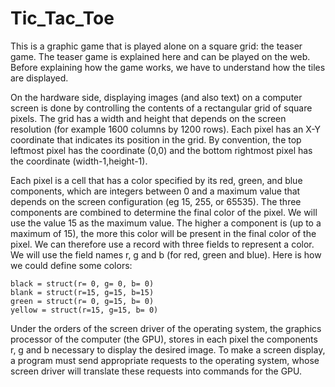 # Tic_Tac_Toe




This is a graphic game that is played alone on a square grid: the teaser game. The teaser game is explained here and can be played on the web.
Before explaining how the game works, we have to understand how the tiles are displayed.

On the hardware side, displaying images (and also text) on a computer screen is done by controlling the contents of a rectangular grid of square pixels. The grid has a width and height that depends on the screen resolution (for example 1600 columns by 1200 rows). Each pixel has an X-Y coordinate that indicates its position in the grid. By convention, the top leftmost pixel has the coordinate (0,0) and the bottom rightmost pixel has the coordinate (width-1,height-1).

Each pixel is a cell that has a color specified by its red, green, and blue components, which are integers between 0 and a maximum value that depends on the screen configuration (eg 15, 255, or 65535). The three components are combined to determine the final color of the pixel. We will use the value 15 as the maximum value. The higher a component is (up to a maximum of 15), the more this color will be present in the final color of the pixel. We can therefore use a record with three fields to represent a color. We will use the field names r, g and b (for red, green and blue). Here is how we could define some colors:

    black = struct(r= 0, g= 0, b= 0)
    blank = struct(r=15, g=15, b=15)
    green = struct(r= 0, g=15, b= 0)
    yellow = struct(r=15, g=15, b= 0)
Under the orders of the screen driver of the operating system, the graphics processor of the computer (the GPU), stores in each pixel the components r, g and b necessary to display the desired image. To make a screen display, a program must send appropriate requests to the operating system, whose screen driver will translate these requests into commands for the GPU.
